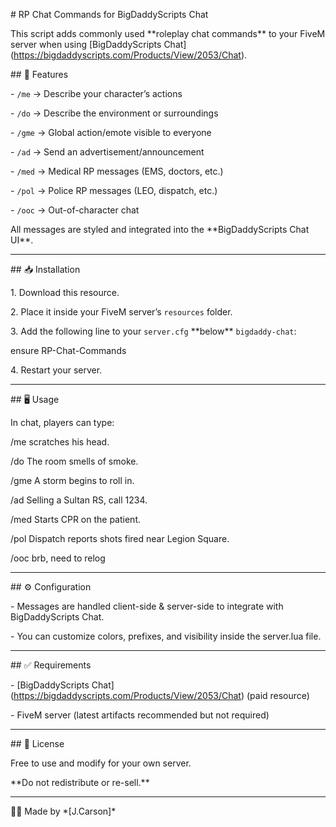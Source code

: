 \# RP Chat Commands for BigDaddyScripts Chat



This script adds commonly used \*\*roleplay chat commands\*\* to your FiveM server when using \[BigDaddyScripts Chat](https://bigdaddyscripts.com/Products/View/2053/Chat).



\## 📌 Features

\- `/me` → Describe your character’s actions  

\- `/do` → Describe the environment or surroundings  

\- `/gme` → Global action/emote visible to everyone  

\- `/ad` → Send an advertisement/announcement  

\- `/med` → Medical RP messages (EMS, doctors, etc.)  

\- `/pol` → Police RP messages (LEO, dispatch, etc.)  

\- `/ooc` → Out-of-character chat  



All messages are styled and integrated into the \*\*BigDaddyScripts Chat UI\*\*.



---



\## 📥 Installation

1\. Download this resource.  

2\. Place it inside your FiveM server’s `resources` folder.  



3\. Add the following line to your `server.cfg` \*\*below\*\* `bigdaddy-chat`:  

ensure RP-Chat-Commands



4\. Restart your server.



---



\## 🖥️ Usage

In chat, players can type:

/me scratches his head.

/do The room smells of smoke.

/gme A storm begins to roll in.

/ad Selling a Sultan RS, call 1234.

/med Starts CPR on the patient.

/pol Dispatch reports shots fired near Legion Square.

/ooc brb, need to relog





---



\## ⚙️ Configuration

\- Messages are handled client-side \& server-side to integrate with BigDaddyScripts Chat.  

\- You can customize colors, prefixes, and visibility inside the server.lua file.  



---



\## ✅ Requirements

\- \[BigDaddyScripts Chat](https://bigdaddyscripts.com/Products/View/2053/Chat) (paid resource)  

\- FiveM server (latest artifacts recommended but not required)  



---



\## 📄 License

Free to use and modify for your own server.  

\*\*Do not redistribute or re-sell.\*\*



---



👨‍💻 Made by \*\[J.Carson]\*  




